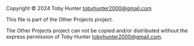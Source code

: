 Copyright © 2024 Toby Hunter tobyhunter2000@gmail.com

This file is part of the Other Projects project.

The Other Projects project can not be copied and/or distributed without the express
permission of Toby Hunter tobyhunter2000@gmail.com.
